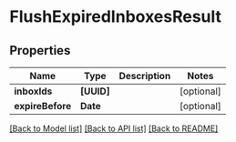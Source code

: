 # FlushExpiredInboxesResult

## Properties
Name | Type | Description | Notes
------------ | ------------- | ------------- | -------------
**inboxIds** | **[UUID]** |  | [optional] 
**expireBefore** | **Date** |  | [optional] 

[[Back to Model list]](../README#documentation-for-models) [[Back to API list]](../README#documentation-for-api-endpoints) [[Back to README]](../README)


